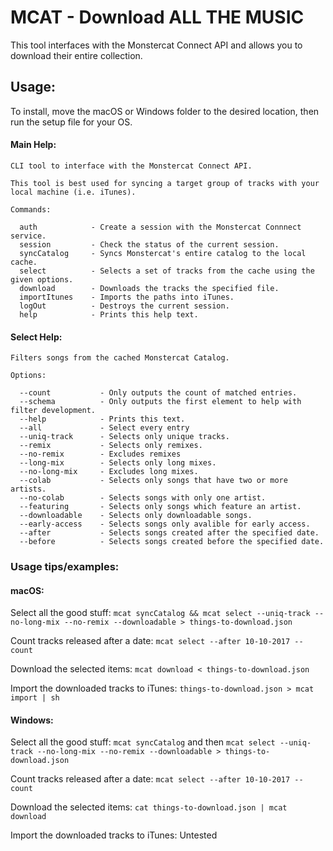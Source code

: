 # MCAT - Download ALL THE MUSIC

This tool interfaces with the Monstercat Connect API and allows you to download their entire collection.

## Usage:

To install, move the macOS or Windows folder to the desired location, then run the setup file for your OS.

#### Main Help:
```
CLI tool to interface with the Monstercat Connect API.

This tool is best used for syncing a target group of tracks with your local machine (i.e. iTunes).

Commands:

  auth            - Create a session with the Monstercat Connnect service.
  session         - Check the status of the current session.
  syncCatalog     - Syncs Monstercat's entire catalog to the local cache.
  select          - Selects a set of tracks from the cache using the given options.
  download        - Downloads the tracks the specified file.
  importItunes    - Imports the paths into iTunes.
  logOut          - Destroys the current session.
  help            - Prints this help text.
```

#### Select Help:

```
Filters songs from the cached Monstercat Catalog.

Options:

  --count           - Only outputs the count of matched entries.
  --schema          - Only outputs the first element to help with filter development.
  --help            - Prints this text.
  --all             - Select every entry
  --uniq-track      - Selects only unique tracks.
  --remix           - Selects only remixes.
  --no-remix        - Excludes remixes
  --long-mix        - Selects only long mixes.
  --no-long-mix     - Excludes long mixes.
  --colab           - Selects only songs that have two or more artists.
  --no-colab        - Selects songs with only one artist.
  --featuring       - Selects only songs which feature an artist.
  --downloadable    - Selects only downloadable songs.
  --early-access    - Selects songs only avalible for early access.
  --after           - Selects songs created after the specified date.
  --before          - Selects songs created before the specified date.
```

### Usage tips/examples:

#### macOS:

Select all the good stuff: `mcat syncCatalog && mcat select --uniq-track --no-long-mix --no-remix --downloadable > things-to-download.json`

Count tracks released after a date: `mcat select --after 10-10-2017 --count`

Download the selected items: `mcat download < things-to-download.json`

Import the downloaded tracks to iTunes: `things-to-download.json > mcat import | sh`

#### Windows:

Select all the good stuff: `mcat syncCatalog` and then `mcat select --uniq-track --no-long-mix --no-remix --downloadable > things-to-download.json`

Count tracks released after a date: `mcat select --after 10-10-2017 --count`

Download the selected items: `cat things-to-download.json | mcat download`

Import the downloaded tracks to iTunes: Untested
